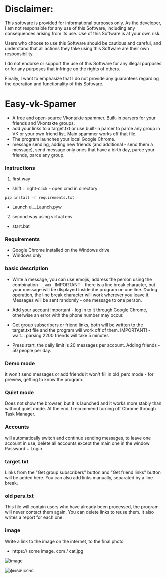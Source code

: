 # Disclaimer:

This software is provided for informational purposes only. As the developer, I am not responsible for any use of this Software, including any consequences arising from its use. Use of this Software is at your own risk.

Users who choose to use this Software should be cautious and careful, and understand that all actions they take using this Software are their own responsibility.

I do not endorse or support the use of this Software for any illegal purposes or for any purposes that infringe on the rights of others.

Finally, I want to emphasize that I do not provide any guarantees regarding the operation and functionality of this Software.


# Easy-vk-Spamer
- A free and open-source Vkontakte spammer.
Built-in parsers for your friends and Vkontakte groups.
- add your links to a target.txt or use built-in parcer to parce any group in VK or your own friend list. Main spammer works off that file.
- The program launches your local Google Chrome.
- message sending, adding new friends (and additional -  send them a message), send message only ones that have a birth day, parce your friends, parce any group.

### Instructions
1. first way
  - shift + right-click - open cmd in directory
  ```
  pip install -r requirements.txt
  ```
  - Launch ui__Launch.pyw
  
2. second way using virtual env
  - start.bat


### Requirements
  - Google Chrome installed on the Windows drive
  - Windows only


### basic description 
  - Write a message, you can use emojis,
  address the person using the combination - ``` _имя_ ```
  IMPORTANT - there is a line break character, but your message will be displayed
  inside the program on one line. During operation, the line break character will work
  wherever you leave it.
  Messages will be sent randomly - one message to one person.

  - Add your account
  Important - log in to it through Google Chrome, otherwise
  an error with the phone number may occur.

  - Get group subscribers or friend links, both will be written
  to the target.txt file and the program will work off of them.
  IMPORTANT! - wait... parsing 2200 friends will take 5 minutes

  - Press start, the daily limit is 20 messages per account.
  Adding friends - 50 people per day.



### Demo mode
  it won't send messages or add friends
  it won't fill in old_perc
  mode - for preview,
  getting to know the program.

### Quiet mode
  Does not show the browser, but it is launched and
  it works more stably than without quiet mode.
  At the end, I recommend turning off Chrome through Task Manager.

### Accounts
  will automatically switch
  and continue sending messages, to leave
  one account in use, delete
  all accounts except the main one in the window
  Password + Login

### target.txt
  Links from the "Get group subscribers" button
  and "Get friend links" button will be added here.
  You can also add links manually, separated by a line break.

### old pers.txt
  This file will contain users who
  have already been processed, the program will never
  contact them again. You can delete links to reuse them.
  It also writes a report for each one.

### image
  Write a link to the image on the internet, to the final photo
  - https:// some image. com / cat.jpg

![image](https://user-images.githubusercontent.com/111605401/228058139-a8b532ee-a880-4397-8540-cddf4288b678.png)

![фывячсячс](https://user-images.githubusercontent.com/111605401/228062396-504f7552-0e1f-49e5-b66c-5817ba165368.png)
